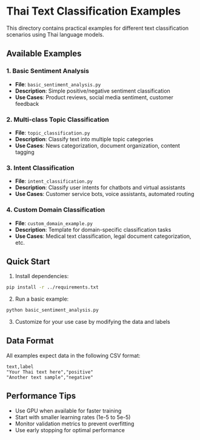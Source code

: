 # Thai Text Classification Examples

This directory contains practical examples for different text classification scenarios using Thai language models.

## Available Examples

### 1. Basic Sentiment Analysis
- **File**: `basic_sentiment_analysis.py`
- **Description**: Simple positive/negative sentiment classification
- **Use Cases**: Product reviews, social media sentiment, customer feedback

### 2. Multi-class Topic Classification
- **File**: `topic_classification.py`
- **Description**: Classify text into multiple topic categories
- **Use Cases**: News categorization, document organization, content tagging

### 3. Intent Classification
- **File**: `intent_classification.py`
- **Description**: Classify user intents for chatbots and virtual assistants
- **Use Cases**: Customer service bots, voice assistants, automated routing

### 4. Custom Domain Classification
- **File**: `custom_domain_example.py`
- **Description**: Template for domain-specific classification tasks
- **Use Cases**: Medical text classification, legal document categorization, etc.

## Quick Start

1. Install dependencies:
```bash
pip install -r ../requirements.txt
```

2. Run a basic example:
```python
python basic_sentiment_analysis.py
```

3. Customize for your use case by modifying the data and labels

## Data Format

All examples expect data in the following CSV format:
```csv
text,label
"Your Thai text here","positive"
"Another text sample","negative"
```

## Performance Tips

- Use GPU when available for faster training
- Start with smaller learning rates (1e-5 to 5e-5)
- Monitor validation metrics to prevent overfitting
- Use early stopping for optimal performance

